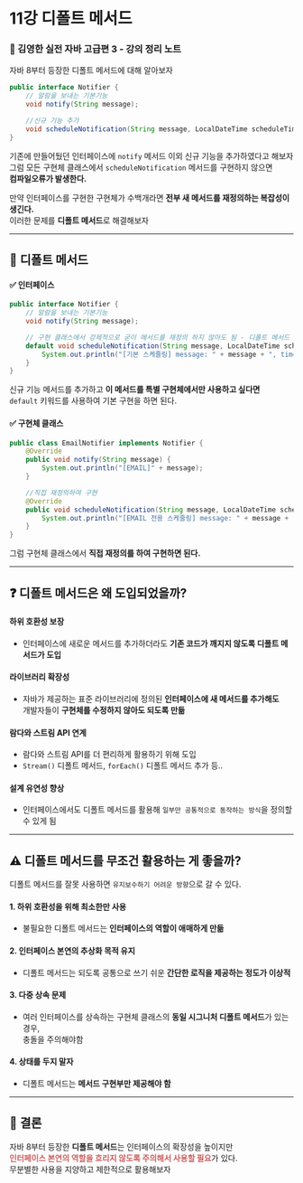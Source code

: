 # 11강 디폴트 메서드
### 📝 김영한 실전 자바 고급편 3 - 강의 정리 노트


자바 8부터 등장한 디폴트 메서드에 대해 알아보자

```java
public interface Notifier {
    // 알람을 보내는 기본기능
    void notify(String message);

    //신규 기능 추가 
    void scheduleNotification(String message, LocalDateTime scheduleTime);
}
```
기존에 만들어뒀던 인터페이스에 `notify` 메서드 이외 신규 기능을 추가하였다고 해보자<br>
그럼 모든 구현체 클래스에서 `scheduleNotification` 메서드를 구현하지 않으면<br>
**컴파일오류가 발생한다.**

만약 인터페이스를 구현한 구현체가 수백개라면 **전부 새 메서드를 재정의하는 복잡성이 생긴다.**<br>
이러한 문제를 **디폴트 메서드**로 해결해보자

---

## 🌟 디폴트 메서드

#### ✅ 인터페이스
```java
public interface Notifier {
    // 알람을 보내는 기본기능
    void notify(String message);

    // 구현 클래스에서 강제적으로 굳이 메서드를 재정의 하지 않아도 됨 - 디폴트 메서드
    default void scheduleNotification(String message, LocalDateTime scheduleTime) {
        System.out.println("[기본 스케줄링] message: " + message + ", time: " + scheduleTime);
    }
}
```
신규 기능 메서드를 추가하고 **이 메서드를 특별 구현체에서만 사용하고 싶다면**<br>
`default` 키워드를 사용하여 기본 구현을 하면 된다.

#### ✅ 구현체 클래스

```java
public class EmailNotifier implements Notifier {
    @Override
    public void notify(String message) {
        System.out.println("[EMAIL]" + message);
    }

    //직접 재정의하여 구현
    @Override
    public void scheduleNotification(String message, LocalDateTime scheduleTime) {
        System.out.println("[EMAIL 전용 스케줄링] message: " + message + ", time: " + scheduleTime);
    }
}
```
그럼 구현체 클래스에서 **직접 재정의를 하여 구현하면 된다.**

---

## ❓ 디폴트 메서드은 왜 도입되었을까?
#### 하위 호환성 보장
- 인터페이스에 새로운 메서드를 추가하더라도 **기존 코드가 깨지지 않도록 디폴트 메서드가 도입**

#### 라이브러리 확장성
- 자바가 제공하는 표준 라이브러리에 정의된 **인터페이스에 새 메서드를 추가해도**<br>
  개발자들이 **구현체를 수정하지 않아도 되도록 만듦**

#### 람다와 스트림 API 연계
- 람다와 스트림 API를 더 편리하게 활용하기 위해 도입
- `Stream()` 디폴트 메서드, `forEach()` 디폴트 메서드 추가 등..

#### 설계 유연성 향상
- 인터페이스에서도 디폴트 메서드를 활용해 `일부만 공통적으로 동작하는 방식`을 정의할 수 있게 됨

---

## ⚠️ 디폴트 메서드를 무조건 활용하는 게 좋을까?
디폴트 메서드를 잘못 사용하면 `유지보수하기 어려운 방향`으로 갈 수 있다.

#### 1. 하위 호환성을 위해 최소한만 사용
- 불필요한 디폴트 메서드는 **인터페이스의 역할이 애매하게 만듦**
#### 2. 인터페이스 본연의 추상화 목적 유지
- 디폴트 메서드는 되도록 공통으로 쓰기 쉬운 **간단한 로직을 제공하는 정도가 이상적**
#### 3. 다중 상속 문제
- 여러 인터페이스를 상속하는 구현체 클래스의 **동일 시그니처 디폴트 메서드**가 있는 경우,<br>
  충돌을 주의해야함
#### 4. 상태를 두지 말자
- 디폴트 메서드는 **메서드 구현부만 제공해야 함**

---

## 🎯 결론
자바 8부터 등장한 **디폴트 메서드**는 인터페이스의 확장성을 높이지만<br>
<span style="color:#CD5C5C">**인터페이스 본연의 역할을 흐리지 않도록 주의해서 사용할 필요**</span>가 있다.<br>
무분별한 사용을 지양하고 제한적으로 활용해보자
